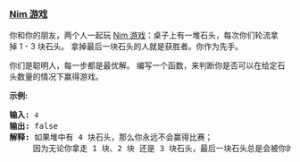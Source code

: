 ### [Nim 游戏](https://leetcode-cn.com/problems/nim-game)

<p>你和你的朋友，两个人一起玩&nbsp;<a href="https://baike.baidu.com/item/Nim游戏/6737105" target="_blank">Nim 游戏</a>：桌子上有一堆石头，每次你们轮流拿掉&nbsp;1 - 3 块石头。 拿掉最后一块石头的人就是获胜者。你作为先手。</p>

<p>你们是聪明人，每一步都是最优解。 编写一个函数，来判断你是否可以在给定石头数量的情况下赢得游戏。</p>

<p><strong>示例:</strong></p>

<pre><strong>输入:</strong> <code>4</code>
<strong>输出:</strong> false 
<strong>解释: </strong>如果堆中有 4 块石头，那么你永远不会赢得比赛；
&nbsp;    因为无论你拿走 1 块、2 块 还是 3 块石头，最后一块石头总是会被你的朋友拿走。
</pre>
